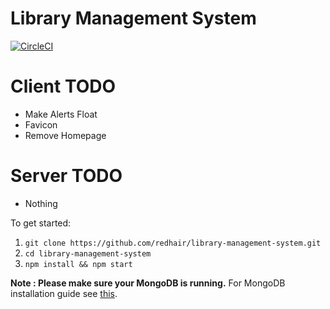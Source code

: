 # Library Management System

[![CircleCI](https://circleci.com/gh/redhair/library-managemenet-system/tree/master.svg?style=shield)](https://circleci.com/gh/redhair/library-managemenet-system/tree/master)

# Client TODO

- Make Alerts Float
- Favicon
- Remove Homepage

# Server TODO

- Nothing

To get started:

1. `git clone https://github.com/redhair/library-management-system.git`
2. `cd library-management-system`
3. `npm install && npm start`

**Note : Please make sure your MongoDB is running.** For MongoDB installation guide see [this](https://docs.mongodb.com/v3.0/installation/).

